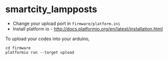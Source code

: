 # smartcity_lampposts
- Change your upload port in `firmware/platform.ini`
- Install platform io - http://docs.platformio.org/en/latest/installation.html

To upload your codes into your arduino, 
```
cd firmware
platformio run --target upload
```
